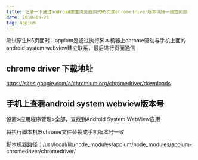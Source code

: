 ```yaml
---
title: 记录一下通过android原生浏览器测试H5页面chromedriver版本保持一致性问题
date: 2018-05-21
tag: appium
---
```

测试原生H5页面时，appium是通过执行脚本机器上chrome驱动与手机上面的android system webview建立联系，最后进行页面通信

## chrome driver 下载地址
https://sites.google.com/a/chromium.org/chromedriver/downloads

## 手机上查看android system webview版本号
设置>应用程序管理>全部，查找到Android System WebView应用

将执行脚本机器chrome文件替换成手机版本号一致

脚本机器路径：/usr/local/lib/node_modules/appium/node_modules/appium-chromedriver/chromedriver/